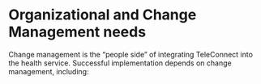 # Organizational and Change Management needs

Change management is the “people side” of integrating TeleConnect into the health service. Successful implementation depends on change management, including:
